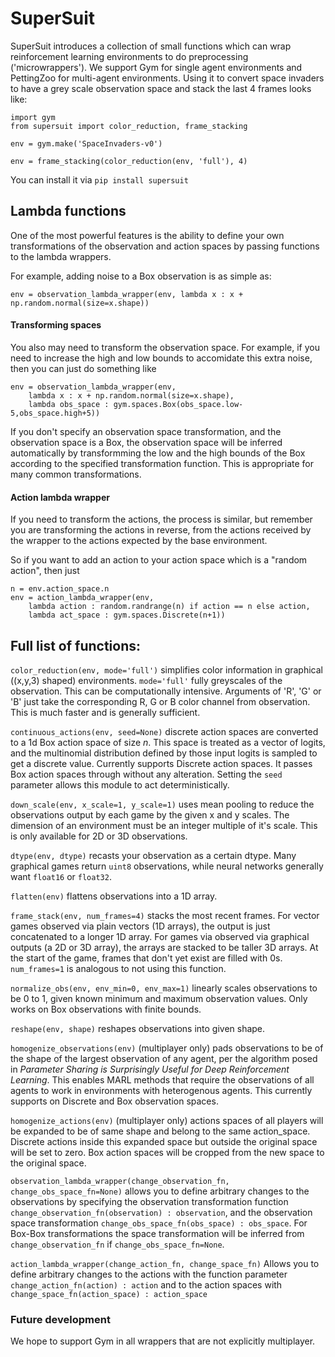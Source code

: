 # SuperSuit

SuperSuit introduces a collection of small functions which can wrap reinforcement learning environments to do preprocessing ('microwrappers').
We support Gym for single agent environments and PettingZoo for multi-agent environments. Using it to convert space invaders to have a grey scale observation space and stack the last 4 frames looks like:

```
import gym
from supersuit import color_reduction, frame_stacking

env = gym.make('SpaceInvaders-v0')

env = frame_stacking(color_reduction(env, 'full'), 4)
```

You can install it via `pip install supersuit`

## Lambda functions

One of the most powerful features is the ability to define your own transformations of the observation and action spaces by passing functions to the lambda wrappers.

For example, adding noise to a Box observation is as simple as:

```
env = observation_lambda_wrapper(env, lambda x : x + np.random.normal(size=x.shape))
```

#### Transforming spaces

You also may need to transform the observation space. For example, if you need to increase the high and low bounds to accomidate this extra noise, then you can just do something like

```
env = observation_lambda_wrapper(env,
    lambda x : x + np.random.normal(size=x.shape),
    lambda obs_space : gym.spaces.Box(obs_space.low-5,obs_space.high+5))
```

If you don't specify an observation space transformation, and the observation space is a Box, the observation space will be inferred automatically by transformming the low and the high bounds of the Box according to the specified  transformation function. This is appropriate for many common transformations.

#### Action lambda wrapper

If you need to transform the actions, the process is similar, but remember you are transforming the actions in reverse, from the actions received by the wrapper to the actions expected by the base environment.

So if you want to add an action to your action space which is a "random action", then just

```
n = env.action_space.n
env = action_lambda_wrapper(env,
    lambda action : random.randrange(n) if action == n else action,
    lambda act_space : gym.spaces.Discrete(n+1))
```


## Full list of functions:

`color_reduction(env, mode='full')` simplifies color information in graphical ((x,y,3) shaped) environments. `mode='full'` fully greyscales of the observation. This can be computationally intensive. Arguments of 'R', 'G' or 'B' just take the corresponding R, G or B color channel from observation. This is much faster and is generally sufficient.

`continuous_actions(env, seed=None)` discrete action spaces are converted to a 1d Box action space of size *n*. This space is treated as a vector of logits, and the multinomial distribution defined by those input logits is sampled to get a discrete value. Currently supports Discrete action spaces. It passes Box action spaces through without any alteration. Setting the `seed` parameter allows this module to act deterministically.

`down_scale(env, x_scale=1, y_scale=1)` uses mean pooling to reduce the observations output by each game by the given x and y scales. The dimension of an environment must be an integer multiple of it's scale. This is only available for 2D or 3D observations.

`dtype(env, dtype)` recasts your observation as a certain dtype. Many graphical games return `uint8` observations, while neural networks generally want `float16` or `float32`.

`flatten(env)` flattens observations into a 1D array.

`frame_stack(env, num_frames=4)` stacks the most recent frames. For vector games observed via plain vectors (1D arrays), the output is just concatenated to a longer 1D array. For games via observed via graphical outputs (a 2D or 3D array), the arrays are stacked to be taller 3D arrays. At the start of the game, frames that don't yet exist are filled with 0s. `num_frames=1` is analogous to not using this function.

`normalize_obs(env, env_min=0, env_max=1)` linearly scales observations to be 0 to 1, given known minimum and maximum observation values. Only works on Box observations with finite bounds.

`reshape(env, shape)` reshapes observations into given shape.

`homogenize_observations(env)` (multiplayer only) pads observations to be of the shape of the largest observation of any agent, per the algorithm posed in *Parameter Sharing is Surprisingly Useful for Deep Reinforcement Learning*. This enables MARL methods that require the observations of all agents to work in environments with heterogenous agents. This currently supports on Discrete and Box observation spaces.

`homogenize_actions(env)` (multiplayer only) actions spaces of all players will be expanded to be of same shape and belong to the same action_space. Discrete actions inside this expanded space but outside the original space will be set to zero. Box action spaces will be cropped from the new space to the original space.

`observation_lambda_wrapper(change_observation_fn, change_obs_space_fn=None)`
allows you to define arbitrary changes to the observations by specifying the observation transformation function  `change_observation_fn(observation) : observation`, and the observation space transformation `change_obs_space_fn(obs_space) : obs_space`. For Box-Box transformations the space transformation will be inferred from `change_observation_fn` if `change_obs_space_fn=None`.

`action_lambda_wrapper(change_action_fn, change_space_fn)` Allows you to define arbitrary changes to the actions with the function parameter `change_action_fn(action) : action` and to the action spaces with `change_space_fn(action_space) : action_space`

### Future development

We hope to support Gym in all wrappers that are not explicitly multiplayer.
